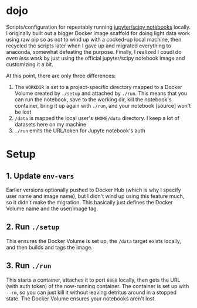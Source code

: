 # dojo

Scripts/configuration for repeatably running [jupyter/scipy notebooks](https://hub.docker.com/r/jupyter/scipy-notebook) locally. I originally built out a bigger Docker image scaffold for doing light data work using raw pip so as not to wind up with a cocked-up local machine, then recycled the scripts later when I gave up and migrated everything to anaconda, somewhat defeating the purpose. Finally, I realized I coudl do _even less work_ by just using the official jupyter/scipy notebook image and customizing it a bit. 

At this point, there are only three differences:
1. The `WORKDIR` is set to a project-specific directory mapped to a Docker Volume created by `./setup` and attached by `./run`. This means that you can run the notebook, save to the working dir, kill the notebook's container, bring it up again with `./run`, and your notebook [source] won't be lost
1. `/data` is mapped the local user's `$HOME/data` directory. I keep a lot of datasets here on my machine
1. `./run` emits the URL/token for Jupyte notebook's auth

# Setup

## 1. Update `env-vars`

Earlier versions optionally pushed to Docker Hub (which is why I specify user name and image name), but I didn't wind up using this feature much, so it didn't make the migration. This basically just defines the Docker Volume name and the user/image tag.

## 2. Run `./setup`

This ensures the Docker Volume is set up, the `/data` target exists locally, and then builds and tags the image.

## 3. Run `./run`

This starts a container, attaches it to port `8888` locally, then gets the URL (with auth token) of the now-running container. The container is set up with `--rm`, so you can just kill it without leaving detritus around in a stopped state. The Docker Volume ensures your notebooks aren't lost.

